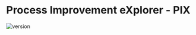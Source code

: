 # Process Improvement eXplorer - PIX

![version](https://img.shields.io/github/v/tag/AutomatedProcessImprovement/process-improvement-explorer)
